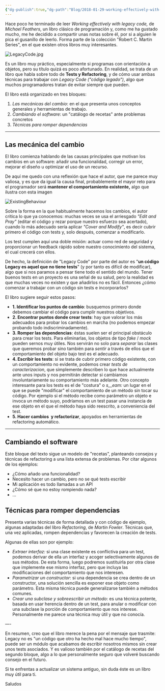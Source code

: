 ```yaml
---
{"dg-publish":true,"dg-path":"Blog/2018-01-29-working-effectively-with-legacy-code/Working effectively with legacy code.md","permalink":"/blog/2018-01-29-working-effectively-with-legacy-code/working-effectively-with-legacy-code/","title":"Working effectively with legacy code","tags":["refactoring","tests"]}
---
```



Hace poco he terminado de leer _Working effectively with legacy code,_ de _Michael Feathers_, un libro clásico de programación y, como me ha gustado mucho, me he decidido a compartir unas notas sobre él, por si a alguien le pica el gusanillo de leerlo. Forma parte de la colección "Robert C. Martin Series", en el que existen otros libros muy interesantes.

![LegacyCode.jpg](/img/user/%F0%9F%A7%A0%20Memoria/_adjuntos/LegacyCode.jpg)

Es un libro muy práctico, especialmente si programas con orientación a objetos, pero su título quizá es poco afortunado. En realidad, se trata de un libro que habla sobre todo de **Tests y Refactoring**, y de cómo usar ambas técnicas para trabajar con _Legacy Code ("código legado")_, algo que muchos programadores tratan de evitar siempre que pueden.

El libro está organizado en tres bloques:

1. _Las mecánicas del cambio_: en el que presenta unos conceptos generales y herramientas de trabajo.
2. _Cambiando el software_: un "catálogo de recetas" ante problemas concretos
3. _Técnicas para romper dependencias_

* * *

## Las mecánica del cambio

El libro comienza hablando de las causas principales que motivan los cambios en un software: añadir una funcionalidad, corregir un error, mejorar el diseño u optimizar el uso de un recurso.

De aquí me quedo con una reflexión que hace el autor, que me parece muy valiosa, y es que da igual la causa final, probablemente el mayor reto para el programador será **mantener el comportamiento existente,** algo que ilustra con esta imagen

![ExistingBehaviour](/img/user/Me/Blog/2018-01-29-working-effectively-with-legacy-code/images/existingbehaviour.png)

Sobre la forma en la que habitualmente hacemos los cambios, el autor critica lo que ya conocemos: muchas veces se usa el arriesgado _"Edit and Pray"_ (editar el código y rezar porque nuestro esfuerzo sea acertado), cuando lo más adecuado sería aplicar _"Cover and Modify"_, es decir cubrir primero el código con tests y, solo después, comenzar a modificarlo.

Los test cumplen aquí una doble misión: actuar como red de seguridad y proporcionar un feedback rápido sobre nuestro conocimiento del sistema, el cual crecerá con ellos.

De hecho, la definición de "Legacy Code" por parte del autor es "**un código Legacy es aquel que no tiene tests**" (y por tanto es difícil de modificar), algo que si nos paramos a pensar tiene todo el sentido del mundo. Tener buenos tests en un proyecto es una señal de su salud, pero la realidad es que muchas veces no existen y que añadirlos no es fácil. Entonces ¿cómo comenzar a trabajar con un código sin tests e incorporarlos?

El libro sugiere seguir estos pasos:

- **1\. Identificar los puntos de cambio**: busquemos primero donde debemos cambiar el código para cumplir nuestros objetivos.
- **2\. Encontrar puntos donde crear tests**: hay que valorar los más adecuados para probar los cambios en marcha (no podemos empezar probando todo indiscriminadamente).
- **3\. Romper las dependencias**: éstas suelen ser el principal obstáculo para crear los tests. Para eliminarlas, los objetos de tipo _fake_ / _mock_ pueden sernos muy útiles. Nos servirán no solo para _separar_ las clases que queremos probar sino también para _sentir_ a través de ellos que el comportamiento del objeto bajo test es el adecuado.
- **4\. Escribir los tests**: si se trata de cubrir primero código existente, con un comportamiento no evidente, podemos crear _tests de caracterizacion_, que simplemente describen lo que hace actualmente ante unos inputs y nos permitirán detectar si cambiamos involuntariamente su comportamiento más adelante. Otro concepto interesante para los tests es el de "costura" o _s__eam:_ un lugar en el que se puede "modificar" el comportamiento de un método sin tocar su código. Por ejemplo si el método recibe como parámetro un objeto e invoca un método suyo, podríamos en un test pasar una instancia de ese objeto en el que el método haya sido reescrito, a conveniencia del test.
- **5\. Hacer cambios  y refactorizar**, apoyados en herramientas de refactoring automático.

* * *

## Cambiando el software

Este bloque del texto sigue un modelo de "recetas", planteando consejos y técnicas de refactoring a una lista extensa de problemas. Por citar algunos de los ejemplos:

- ¿Cómo añado una funcionalidad?
- Necesito hacer un cambio, pero no se qué tests escribir
- Mi aplicación es todo llamadas a un API
- ¿Cómo sé que no estoy rompiendo nada?
- ...

## Técnicas para romper dependencias

Presenta varias técnicas de forma detallada y con código de ejemplo, algunas adaptadas del libro _Refactoring_, de _Martin Fowler_. Técnicas que, una vez aplicadas, rompen dependencias y favorecen la creación de tests.

Algunas de ellas son por ejemplo:

- _Extraer interfaz:_ si una clase existente es conflictiva para un test, podemos derivar de ella un interfaz y acoger selectivamente algunos de sus métodos. De esta forma, luego podremos sustituirla por otra clase que implemente ese mismo interfaz, pero que incluya las modificaciones del comportamiento que nos interesen.
- _Parametrizar un constructor_: si una dependencia se crea dentro de un constructor, una solución sencilla es exponer ese objeto como parámetro. Esta misma técnica puede generalizarse también a métodos comunes.
- _Crear una subclase y sobreescribir un método_: es una técnica potente, basada en usar herencia dentro de un test, para anular o modificar con una subclase la porción de comportamiento que nos interese. Personalmente me parece una técnica muy útil y que no conocía.

—-

En resumen, creo que el libro merece la pena por el mensaje que trasmite: Legacy no es "un código que otro ha hecho mal hace mucho tiempo", puede ser un módulo que acabamos de escribir nosotros mismos sin crear unos tests asociados. Y es valioso también por el catálogo de recetas del segundo bloque, algo a lo que personalmente seguro que volveré buscando consejo en el futuro.

Si te enfrentas a actualizar un sistema antiguo, sin duda éste es un libro muy útil para ti.

Saludos
